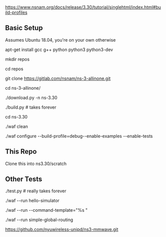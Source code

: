 https://www.nsnam.org/docs/release/3.30/tutorial/singlehtml/index.html#build-profiles

## Basic Setup

Assumes Ubuntu 18.04, you're on your own otherwise

apt-get install gcc g++ python python3 python3-dev

mkdir repos

cd repos

git clone https://gitlab.com/nsnam/ns-3-allinone.git




cd ns-3-allinone/

./download.py -n ns-3.30

./build.py	# takes forever



cd ns-3.30

./waf clean

./waf configure --build-profile=debug--enable-examples --enable-tests

## This Repo
Clone this into ns3.30/scratch

## Other Tests
./test.py 	# really takes forever

./waf --run hello-simulator


./waf --run <ns3-program> --command-template="%s <args>"
  
  
./waf --run simple-global-routing


https://github.com/nyuwireless-unipd/ns3-mmwave.git

